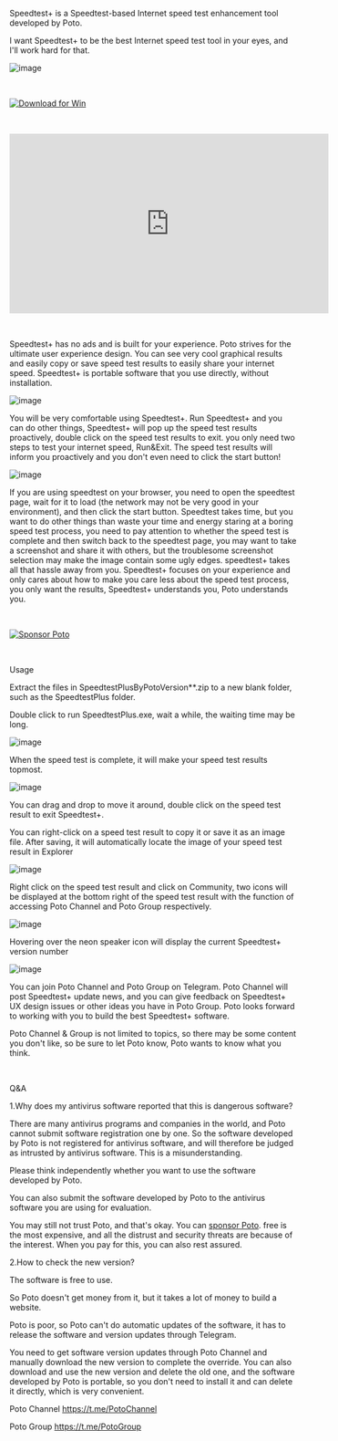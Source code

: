 Speedtest+ is a Speedtest-based Internet speed test enhancement tool developed by Poto. 

I want Speedtest+ to be the best Internet speed test tool in your eyes, and I'll work hard for that.

![image](https://user-images.githubusercontent.com/59009389/209684141-2753f001-a9e1-473f-a793-850030fea284.png)

​​

<a href="https://github.com/isPoto/Speedtest-Plus/releases" target="blank"><img border="0" src="https://user-images.githubusercontent.com/59009389/209811676-4efe1313-5e2a-476c-856b-537c7ba196e7.png" alt="Download for Win" title="Download for Win"></a>

​​

<iframe width="560" height="315" src="https://www.youtube.com/embed/xF6vhODNOQU" title="YouTube video player" frameborder="0" allow="accelerometer; autoplay; clipboard-write; encrypted-media; gyroscope; picture-in-picture" allowfullscreen></iframe>

​​

Speedtest+ has no ads and is built for your experience. Poto strives for the ultimate user experience design. You can see very cool graphical results and easily copy or save speed test results to easily share your internet speed. Speedtest+ is portable software that you use directly, without installation.

![image](https://user-images.githubusercontent.com/59009389/209684150-20e1b381-0088-43f0-8cbc-5306e0328924.png)


You will be very comfortable using Speedtest+. Run Speedtest+ and you can do other things, Speedtest+ will pop up the speed test results proactively, double click on the speed test results to exit. you only need two steps to test your internet speed, Run&Exit. The speed test results will inform you proactively and you don't even need to click the start button!

![image](https://user-images.githubusercontent.com/59009389/209684163-62236c3d-8a45-4ab5-83c6-2ba017b10b26.png)


If you are using speedtest on your browser, you need to open the speedtest page, wait for it to load (the network may not be very good in your environment), and then click the start button. Speedtest takes time, but you want to do other things than waste your time and energy staring at a boring speed test process, you need to pay attention to whether the speed test is complete and then switch back to the speedtest page, you may want to take a screenshot and share it with others, but the troublesome screenshot selection may make the image contain some ugly edges. speedtest+ takes all that hassle away from you. Speedtest+ focuses on your experience and only cares about how to make you care less about the speed test process, you only want the results, Speedtest+ understands you, Poto understands you.

​​

<a href="https://ko-fi.com/ispoto" target="_blank"><img border="0" src="https://user-images.githubusercontent.com/59009389/209853872-e562f173-651c-4442-8db5-57cf5b3d0d1e.png" alt="Sponsor Poto" title="Sponsor Poto"></a>

​​

Usage

Extract the files in SpeedtestPlusByPotoVersion**.zip to a new blank folder, such as the SpeedtestPlus folder.



Double click to run SpeedtestPlus.exe, wait a while, the waiting time may be long.

![image](https://user-images.githubusercontent.com/59009389/209684176-0f5fb063-7014-4ce5-bc8f-3266acded892.png)




When the speed test is complete, it will make your speed test results topmost.

![image](https://user-images.githubusercontent.com/59009389/209684194-8b6b27bb-512e-4a6a-927b-932dd3c52b88.png)




You can drag and drop to move it around, double click on the speed test result to exit Speedtest+.


You can right-click on a speed test result to copy it or save it as an image file.
After saving, it will automatically locate the image of your speed test result in Explorer

![image](https://user-images.githubusercontent.com/59009389/209684211-a91e53e0-3e79-49f9-b170-d41403c2dcb7.png)




Right click on the speed test result and click on Community, two icons will be displayed at the bottom right of the speed test result with the function of accessing Poto Channel and Poto Group respectively.

![image](https://user-images.githubusercontent.com/59009389/209684230-2832a240-779c-4433-b69b-ebfcaa746930.png)






Hovering over the neon speaker icon will display the current Speedtest+ version number

![image](https://user-images.githubusercontent.com/59009389/209684244-851ed0af-d960-41bb-ad25-ea014e5ef27b.png)




You can join Poto Channel and Poto Group on Telegram. Poto Channel will post Speedtest+ update news, and you can give feedback on Speedtest+ UX design issues or other ideas you have in Poto Group. Poto looks forward to working with you to build the best Speedtest+ software.

Poto Channel & Group is not limited to topics, so there may be some content you don't like, so be sure to let Poto know, Poto wants to know what you think.

​


Q&A

1.Why does my antivirus software reported that this is dangerous software?

There are many antivirus programs and companies in the world, and Poto cannot submit software registration one by one. So the software developed by Poto is not registered for antivirus software, and will therefore be judged as intrusted by antivirus software. This is a misunderstanding.

Please think independently whether you want to use the software developed by Poto.

You can also submit the software developed by Poto to the antivirus software you are using for evaluation.

You may still not trust Poto, and that's okay. You can [sponsor Poto](https://ko-fi.com/ispoto). free is the most expensive, and all the distrust and security threats are because of the interest. When you pay for this, you can also rest assured.



2.How to check the new version?

The software is free to use.

So Poto doesn't get money from it, but it takes a lot of money to build a website. 

Poto is poor, so Poto can't do automatic updates of the software, it has to release the software and version updates through Telegram.

You need to get software version updates through Poto Channel and manually download the new version to complete the override. You can also download and use the new version and delete the old one, and the software developed by Poto is portable, so you don't need to install it and can delete it directly, which is very convenient.

Poto Channel https://t.me/PotoChannel

Poto Group https://t.me/PotoGroup

​
